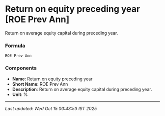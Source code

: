 # Return on equity preceding year [ROE Prev Ann]
Return on average equity capital during preceding year.

### Formula
```text
ROE Prev Ann
```


### Components
- **Name**: Return on equity preceding year
- **Short Name**: ROE Prev Ann
- **Description**: Return on average equity capital during preceding year.
- **Unit**: %

---
*Last updated: Wed Oct 15 00:43:53 IST 2025*
